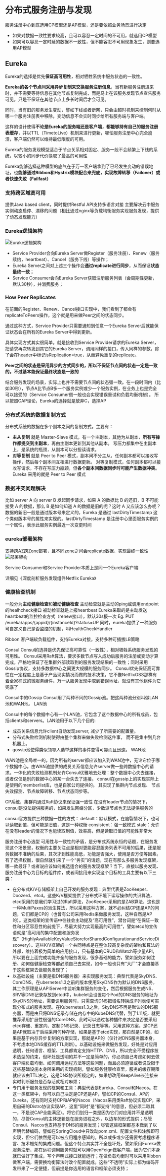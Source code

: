 # **分布式服务注册与发现**
服务注册中心到底选用CP模型还是AP模型，还是要依照业务场景进行决定
- 如果对数据一致性要求较高，且可以容忍一定时间的不可用，就选用CP模型
- 如果可以容忍一定时延的数据不一致性，但不能容忍不可用现象发生，则要选用AP模型

## **Eureka**
Eureka的选择是优先**保证高可用性**，相对牺牲系统中服务状态的一致性。

**Eureka的各个节点间采用异步复制来交换服务注册信息**，当有新服务注册进来时，并不需要等待信息在其他节点复制完成，而是马上在该服务发现节点宣告服务可见，只是不保证在其他节点上多长时间后才会可见。

同时，当有旧的服务发生变动，譬如下线或者断网，只会由超时机制来控制何时从哪一个服务注册表中移除，变动信息不会实时同步给所有服务端与客户端。

这样的设计使得**不论是Eureka的服务端还是客户端，都能够持有自己的服务注册表缓存**，并以TTL（TimetoLive）机制来进行更新，哪怕服务注册中心完全崩溃，客户端仍然可以维持最低限度的可用。

Eureka的服务发现模型适合于节点关系相对固定、服务一般不会频繁上下线的系统，以较小的同步代价换取了最高的可用性

Eureka能够选择这种模型的底气在于万一客户端拿到了已经发生变动的错误地址，也**能够通过Ribbon和Hystrix模块配合来兜底，实现故障转移（Failover）或者快速失败（Failfast）**

### **支持跨区域高可用**
提供Java based client，同时提供Restful API支持多语言对接
主要解决云中服务实例动态启停、漂移的问题（相比通过nginx等负载均衡服务实现服务发现，提供了动态发现能力）

### **Eureka逻辑架构**
![Eurake逻辑架构](https://github.com/xiaoyuge/Tech-Notes/blob/main/%E5%88%86%E5%B8%83%E5%BC%8F%E7%B3%BB%E7%BB%9F/resources/eureka_logic_arch.png)

- Service Provider会向Eureka Server做Register（服务注册）、Renew（服务续约，heartbeat）、Cancel（服务下线）等操作；
- Eureka Server之间对上述三个操作会**通过replicate进行同步**，从而保证**状态最终一致**；
- Service Consumer会向Eureka Server获取注册服务列表（会周期性更新，默认30秒），并消费服务；

### **How Peer Replicates**
在前面的Register、Renew、Cancel接口实现中，我们看到了都会有replicateToPeers操作，这个就是用来做Peer之间的状态同步。

通过这种方式，Service Provider只需要通知到任意一个Eureka Server后就能保证状态会在所有的Eureka Server中得到更新。

具体实现方式其实很简单，就是接收到Service Provider请求的Eureka Server，把请求再次转发到其它的Eureka Server，调用同样的接口，传入同样的参数，除了会在header中标记isReplication=true，从而避免重复的replicate。

**Peer之间的状态是采用异步的方式同步的，所以不保证节点间的状态一定是一致的，不过基本能保证最终状态是一致的**

结合服务发现的场景，实际上也并不需要节点间的状态强一致。在一段时间内（比如30秒），节点A比节点B多一个服务实例或少一个服务实例，在业务上也是完全可以接受的（Service Consumer侧一般也会实现错误重试和负载均衡机制）。
所以按照CAP理论，Eureka的选择就是放弃C，选择AP

### **分布式系统的数据复制方式**
分布式系统的数据在多个副本之间的复制方式，主要有：
- **主从复制**
就是 Master-Slave 模式，有一个主副本，其他为从副本，**所有写操作都提交到主副本**，再由主副本更新到其他从副本。
写压力都集中在主副本上，是系统的瓶颈，从副本可以分担读请求。
- **对等复制**
就是 Peer to Peer 模式，副本间不分主从，任何副本都可以接收写操作，然后每个副本间互相进行数据更新。
对等复制模式，任何副本都可以接收写请求，不存在写压力瓶颈，但**各个副本间数据同步时可能产生数据冲突**。
Eureka 采用的就是 Peer to Peer 模式

### **数据冲突问题解决**
比如 server A 向 server B 发起同步请求，如果 A 的数据比 B 的还旧，B 不可能接受 A 的数据，那么 B 是如何知道 A 的数据是旧的呢？这时 A 又应该怎么办呢？
数据的新旧一般是通过版本号来定义的，Eureka 是通过 lastDirtyTimestamp 这个类似版本号的属性来实现的。lastDirtyTimestamp 是注册中心里面服务实例的一个属性，表示此服务实例最近一次变更时间

### **eureka部署架构**
支持跨AZ跨Zone部署，且不同zone之间会replicate数据，实现最终一致性\
![部署架构](https://github.com/xiaoyuge/Tech-Notes/blob/main/%E5%88%86%E5%B8%83%E5%BC%8F%E7%B3%BB%E7%BB%9F/resources/eureka_deploy_arch.png)

Service Consumer和Service Provider本质上是同一个Eureka客户端

详细见《深度剖析服务发现组件Netflix Eureka》

### **健康检查机制**
一般分为**主动健康检查**和**被动健康检查**
主动检查就是主动的ping或调用endpoint的healhcheck接口
被动检查就是上报heartbeat
Eureka采取的是主动发送heartbeat的监控检查方式（renew接口），默认30s报一次
Eg.
PUT /eureka/apps/{appid}/{instanceId}?status=UP
同时，eureka提供了一种服务可自定义自己是否监控的机制，叫HealthCheckHandler

Ribbon
客户端软负载组件，支持Eureka对接，支持多种可插拔LB策略



Consul
Consul的选择是优先保证高可靠性（一致性），相对牺牲系统服务发现的可用性。
Consul采用Raft算法，要求多数节点写入成功后服务的注册或变动才算完成，严格地保证了在集群外部读取到的服务发现结果的一致性；同时采用Gossip协议，支持多数据中心之间更大规模的服务同步。
Consul优先保证高可靠性在一定程度上是基于产品现实情况而做的技术决策，它不像NetflixOSS那样有着全家桶式的微服务组件，万一从服务发现中取到错误地址，就没有其他组件为它兜底了

Consul中的Gossip
Consul用了两种不同的Gossip池。把这两种池分别叫做LAN池和WAN池。
LAN池

Consul中的每个数据中心有一个LAN池，它包含了这个数据中心的所有成员，包括clients和servers。LAN池用于以下几个目的:
* 成员关系信息允许client自动发现server, 减少了所需要的配置量。
* 分布式失败检测机制使得由整个集群来做失败检测这件事， 而不是集中到几台机器上。
* gossip池使得类似领导人选举这样的事件变得可靠而且迅速。
WAN池

WAN池是全局唯一的，因为所有的server都应该加入到WAN池中，无论它位于哪个数据中心。由WAN池提供的成员关系信息允许server做一些跨数据中心的请求。一体化的失败检测机制允许Consul优雅地去处理：整个数据中心失去连接， 或者仅仅是别的数据中心的某一台失去了连接。
consul在gossip上的实现实际上是使用的memberlist库，也是自家公司提供的。
其实现了集群内节点发现、 节点失效探测、节点故障转移、节点状态同步等。

CP系统，集群内通过Raft协议来保证强一致性
在没有leader节点的情况下，consul是没法提供服务的，如果发生网络分区，少数派节点也无法提供服务的

consul官方提供三种数据一性的方式：
default：默认模式，在脑裂情况下，也可以读取到值，但可能是旧值，这是一种权衡
consistent：强一致模式
stale：允许在没有leader的情况下也能读取到值，效率高，但是读取旧值的可能性非常大


服务注册中心选型
可用性与一致性的矛盾，是分布式系统永恒的话题，在服务发现这个场景里，权衡的主要关注点是相对更能容忍服务列表不可用的后果，还是服务数据不准确的后果，其次才到性能高低，功能是否强大，使用是否方便等因素。有了选择权衡，很自然就引来了一个“务实”的话题，现在有那么多服务发现框架，哪一款最好？或者说应该如何挑选适合的服务发现框架？当下，直接以服务发现、服务注册中心为目标的组件库，或者间接用来实现这个目标的工具主要有以下三类：
* 在分布式K/V存储框架上自己开发的服务发现：典型代表是ZooKeeper、Doozerd、etcd。这些K/V框架提供了分布式环境下读写操作的共识算法，etcd采用的是我们学习过的Raft算法，ZooKeeper采用的是ZAB算法，这也是一种MultiPaxos的派生算法，所以采用这种方案，就不必纠结CP还是AP的问题，它们都是CP的（也曾有公司采用Redis来做服务发现，这种自然是AP的）。这类框架的宣传语中往往会主动提及“高可用性”，潜台词是“在保证一致性和分区容忍性的前提下，尽最大努力实现最高的可用性”，譬如etcd的宣传语就是“高可用的集中配置和服务发现”（HighlyAvailableKeyValueStoreforSharedConfigurationandServiceDiscovery）。这些K/V框架的一个共同特点是在整体较高复杂度的架构和算法的外部，维持着极为简单的应用接口，只有基本的CRUD和Watch等少量API，所以要在上面完成功能齐全的服务发现，很多基础的能力，譬如服务如何注册、如何做健康检查等都必须自己去实现，如今一般也只有“大厂”才会直接基于这些框架去做服务发现了；
* 以基础设施（主要是指DNS服务器）来实现服务发现：典型代表是SkyDNS、CoreDNS。在ubernetes1.3之前的版本使用SkyDNS作为默认的DNS服务，其工作原理是从APIServer中监听集群服务的变化，然后根据服务生成NS、SRV等DNS记录存放到etcd中，kubelet会设置每个Pod的DNS服务的地址为SkyDNS的地址，需要调用服务时，只需查询DNS把域名转换成IP列表便可实现分布式的服务发现。在Kubernetes1.3之后，SkyDNS不再是默认的DNS服务器，而是由只将DNS记录存储在内存中的KubeDNS代替，到了1.11版，就更推荐采用扩展性很强的CoreDNS，此时可以通过各种插件来决定是否要采用etcd存储、重定向、定制DNS记录、记录日志等等。采用这种方案，是CP还是AP就取决于后端采用何种存储，如果是基于etcd实现，那自然是CP的，如果是基于内存异步复制的方案实现，那就是AP的（仅针对DNS服务器本身，不考虑本地DNS缓存的TTL刷新）。以基础设施来做服务发现，好处是对应用透明，任何语言、框架、工具都肯定支持HTTP、DNS，所以完全不受程序技术选型的约束，但坏处是透明的并不一定是简单的，你必须自己考虑如何去做客户端负载均衡、如何调用远程方法等这些问题，而且必须遵循或者说受限于这些基础设施本身所采用的实现机制，譬如服务健康检查里，服务的缓存期限就应该由TTL决定，这是DNS协议所规定的，如果想改用KeepAlive长连接来实时判断服务是否存活就相对麻烦；
* 专门用于服务发现的框架和工具：典型代表是Eureka、Consul和Nacos。在这一类框架中，你可以自己决定是CP还是AP，譬如CP的Consul、AP的Eureka，还有同时支持CP和AP的Nacos（Nacos采用类Raft协议实现CP，采用自研的Distro协议实现AP，这里“同时”是“都支持”的意思，但必须二取其一，不是说CAP全能满足）。将它们划归一类是因为它们对应用并不是透明的，尽管Consul的主体逻辑是在服务进程之外，以边车的形式提供；尽管Consul、Nacos也支持基于DNS的服务发现；尽管这些框架都基本做到了以声明代替编码，譬如在SpringCloud中只改动pom.xml、配置文件和注解即可实现，但它们依然是可以被应用程序感知的。所以或多或少还需要考虑程序语言、技术框架的集成问题。但这个特点其实并不全是坏处，譬如采用Eureka做服务注册，那在远程调用服务时就可以用OpenFeign做客户端，因为它们本身就已做好了集成，写个声明式接口就能运行；在做负载均衡时可以采用Ribbon做客户端，需要换均衡算法时改个配置就成。这些“不透明”实际上都为编码开发带来了一定便捷，但前提是你选用的语言和框架必须支持；
